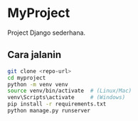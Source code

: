 # MyProject

Project Django sederhana.

## Cara jalanin

```bash
git clone <repo-url>
cd myproject
python -m venv venv
source venv/bin/activate  # (Linux/Mac)
venv\Scripts\activate     # (Windows)
pip install -r requirements.txt
python manage.py runserver
```
